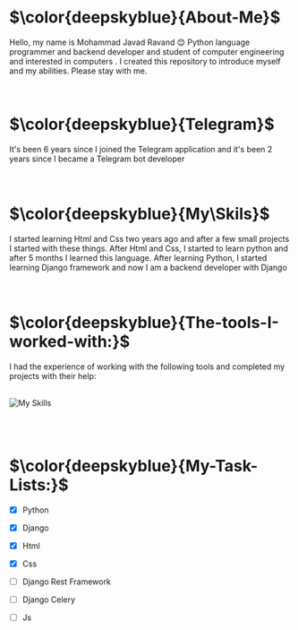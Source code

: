 <h1>$\color{deepskyblue}{About-Me}$</h1>

Hello, my name is Mohammad Javad Ravand 😊 Python language programmer and backend developer and student of computer engineering and interested in computers .  I created this repository to introduce myself and my abilities. Please stay with me.


<br>


<h1>$\color{deepskyblue}{Telegram}$</h1>
It's been 6 years since I joined the Telegram application and it's been 2 years since I became a Telegram bot developer


<br>
<br>
<br>



<h1>$\color{deepskyblue}{My\Skils}$</h1>
I started learning Html and Css two years ago and after a few small projects I started with these things. After Html and Css, I started to learn python and after 5 months I learned this language. After learning Python, I started learning Django framework and now I am a backend developer with Django

<br>
<br>
<br>



<h1>$\color{deepskyblue}{The-tools-I-worked-with:}$</h1>
I had the experience of working with the following tools and completed my projects with their help:
<br>
<br>

![My Skills](https://skillicons.dev/icons?i=python,html,css,django,sqlite,stackoverflow,vscode,windows,pycharm)


<br>
<br>

<h1>$\color{deepskyblue}{My-Task-Lists:}$</h1>

- [x] Python
- [x] Django
- [x] Html
- [x] Css
- [ ] Django Rest Framework
- [ ] Django Celery
- [ ] Js

